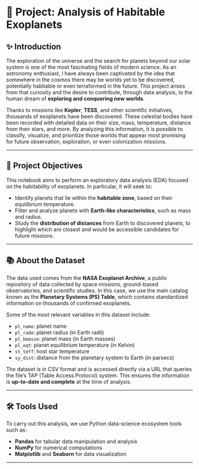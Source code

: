 # 🔭 Project: Analysis of Habitable Exoplanets

## ✨ Introduction

The exploration of the universe and the search for planets beyond our solar system is one of the most fascinating fields of modern science. As an astronomy enthusiast, I have always been captivated by the idea that somewhere in the cosmos there may be worlds yet to be discovered, potentially habitable or even terraformed in the future. This project arises from that curiosity and the desire to contribute, through data analysis, to the human dream of **exploring and conquering new worlds**.

Thanks to missions like **Kepler**, **TESS**, and other scientific initiatives, thousands of exoplanets have been discovered. These celestial bodies have been recorded with detailed data on their size, mass, temperature, distance from their stars, and more. By analyzing this information, it is possible to classify, visualize, and prioritize those worlds that appear most promising for future observation, exploration, or even colonization missions.

---

## 🎯 Project Objectives

This notebook aims to perform an exploratory data analysis (EDA) focused on the habitability of exoplanets. In particular, it will seek to:

- Identify planets that lie within the **habitable zone**, based on their equilibrium temperature.  
- Filter and analyze planets with **Earth-like characteristics**, such as mass and radius.  
- Study the **distribution of distances** from Earth to discovered planets, to highlight which are closest and would be accessible candidates for future missions.

---

## 📚 About the Dataset

The data used comes from the **NASA Exoplanet Archive**, a public repository of data collected by space missions, ground-based observatories, and scientific studies. In this case, we use the main catalog known as the **Planetary Systems (PS) Table**, which contains standardized information on thousands of confirmed exoplanets.

Some of the most relevant variables in this dataset include:

- `pl_name`: planet name  
- `pl_rade`: planet radius (in Earth radii)  
- `pl_bmasse`: planet mass (in Earth masses)  
- `pl_eqt`: planet equilibrium temperature (in Kelvin)  
- `st_teff`: host star temperature  
- `sy_dist`: distance from the planetary system to Earth (in parsecs)  

The dataset is in CSV format and is accessed directly via a URL that queries the file’s TAP (Table Access Protocol) system. This ensures the information is **up-to-date and complete** at the time of analysis.

---

## 🛠️ Tools Used

To carry out this analysis, we use Python data-science ecosystem tools such as:  
- **Pandas** for tabular data manipulation and analysis  
- **NumPy** for numerical computations  
- **Matplotlib** and **Seaborn** for data visualization  
---

